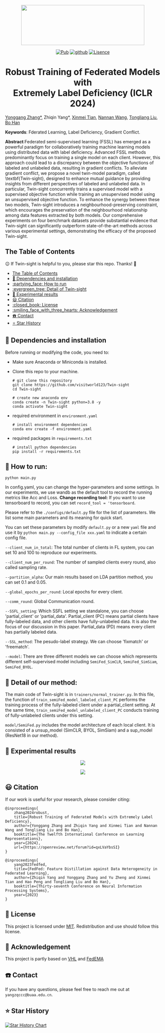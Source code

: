 <p align="center">
    <img src="asset/Twin-sight.png" height=130, width=400>
</p>

<p align="center">
    <a href="https://iclr.cc/"><img src="https://img.shields.io/badge/Pub-ICLR'24-olive" alt="Pub"></a>
    <a href="https://github.com/visitworld123/Twin-sight"><img src="https://img.shields.io/badge/-github-teal?logo=github" alt="github"></a>
    <a href="https://github.com/visitworld123/Twin-sight/blob/main/LICENSE"><img src="https://img.shields.io/github/license/visitworld123/Twin-sight?color=yellow" alt="Lisence"></a>

</p>
<h1 align="center">Robust Training of Federated Models with <br/>Extremely Label Deficiency (ICLR 2024)</h1>

[Yonggang Zhang*](https://yonggangzhangben.github.io/index.html), Zhiqin Yang*, [Xinmei Tian](https://scholar.google.com/citations?user=-tels3wAAAAJ&hl=zh-CN&oi=ao), [Nannan Wang](https://scholar.google.com/citations?user=SRBn7oUAAAAJ&hl=zh-CN&oi=ao), [Tongliang Liu](https://tongliang-liu.github.io/), [Bo Han](https://bhanml.github.io/)

**Keywords**:  Fderated Learning, Label Deficiency, Gradient Conflict.

**Abstract**:Federated semi-supervised learning (FSSL) has emerged as a powerful paradigm for collaboratively training machine learning models using distributed data with label deficiency. Advanced FSSL methods predominantly focus on training a single model on each client. However, this approach could lead to a discrepancy between the objective functions of labeled and unlabeled data, resulting in gradient conflicts. To alleviate gradient conflict, we propose a novel twin-model paradigm, called \textbf{Twin-sight}, designed to enhance mutual guidance by providing insights from different perspectives of labeled and unlabeled data. In particular, Twin-sight concurrently trains a supervised model with a supervised objective function while training an unsupervised model using an unsupervised objective function. To enhance the synergy between these two models, Twin-sight introduces a neighbourhood-preserving constraint, which encourages the preservation of the neighbourhood relationship among data features extracted by both models. Our comprehensive experiments on four benchmark datasets provide substantial evidence that Twin-sight can significantly outperform state-of-the-art methods across various experimental settings, demonstrating the efficacy of the proposed Twin-sight.

## The Table of Contents


:wink: If Twin-sight is helpful to you, please star this repo. Thanks! :hugs: 
- [The Table of Contents](#the-table-of-contents)
- [:grimacing: Dependencies and installation](#grimacing-dependencies-and-installation)
- [:partying\_face: How to run](#partying_face-how-to-run)
- [:evergreen\_tree: Detail of Twin-sight](#evergreen_tree-detail-of-twin-sight)
- [:rose: Experimental results](#rose-experimental-results)
- [:smiley: Citation](#smiley-citation)
- [:closed\_book: License](#closed_book-license)
- [:smiling\_face\_with\_three\_hearts: Acknowledgement](#smiling_face_with_three_hearts-acknowledgement)
- [:phone: Contact](#phone-contact)
- [:star: Star History](#star-star-history)

##  :grimacing: Dependencies and installation
Before running or modifying the code, you need to:
- Make sure Anaconda or Miniconda is installed.
- Clone this repo to your machine.
  
  ```
  # git clone this repository
  git clone https://github.com/visitworld123/Twin-sight
  cd Twin-sight

  # create new anaconda env 
  conda create -n Twin-sight python=3.8 -y
  conda activate Twin-sight
  ```
- required environment in `environment.yaml`
  ```
  # install environment dependencies
  conda env create -f environment.yaml
  ```
- required packages in `requirements.txt`
  ```
  # install python dependencies
  pip install -r requirements.txt
  ```

## :partying_face: How to run:

```
python main.py
```

In config.yaml, you can change the hyper-parameters and some settings. In our experiments, we use wandb as the default tool to record the running metrics like Acc and Loss. **Change recording tool:** If you want to use tensorboard to record, you can set `record_tool = 'tensorboard`.

Please refer to the `./configs/default.py` file for the list of parameters. We list some main parameters and its meaning for  quick start. 

You can set these parameters by modify  `default.py` or a new `yaml` file and use it by `python main.py --config_file xxx.yaml` to indicate a certain config file.

`--client_num_in_total`: The total number of clients in FL system, you can set 10 and 100 to reproduce our experiments.

`--client_num_per_round`: The number of sampled clients every round, also called sampling rate.

`--partition_alpha`: Our main results based on LDA partition method, you can set 0.1 and 0.05.

`--global_epochs_per_round`: Local epochs for every client.

`--comm_round`: Global Communication round.

`--SSFL_setting`: Which SSFL setting we standalone, you can choose 'partial_client' or 'partial_data'. Partial_client (PC) means partial clients have fully-labeled data, and other clients have fully-unlabeled data. It is also the focus of our discussion in this paper. Partial_data (PD) means every client has partially labeled data.

`--SSL_method`: The pesudo-label strategy. We can choose 'fixmatch' or 'freematch'.

`--model`: There are three different models we can choose which represents different self-supervised model including `SemiFed_SimCLR`, `SemiFed_SimSiam`, `SemiFed_BYOL`.

## :evergreen_tree: Detail of our method:
The main code of Twin-sight is in `trainers/normal_trainer.py`. In this file, the function of `train_semiFed_model_labeled_client_PC` performs the training process of the fully-labeled client under a partial_client setting. At the same time, `train_semiFed_model_unlabeled_client_PC` conducts training of fully-unlabeled clients under this setting.

`model/SemiFed.py` includes the model architecture of each local client. It is consisted of a unsup_model (SimCLR, BYOL, SimSiam) and a sup_model (ResNet18 in our method).

## :rose: Experimental results
 <p align="center">
    <img src="asset/exp1.jpg">
</p>
 <p align="center">
    <img src="asset/exp2.jpg">
</p>

## :smiley: Citation
If our work is useful for your research, please consider citing:

    @inproceedings{
        zhang2024robust,
        title={Robust Training of Federated Models with Extremely Label Deficiency},
        author={Yonggang Zhang and Zhiqin Yang and Xinmei Tian and Nannan Wang and Tongliang Liu and Bo Han},
        booktitle={The Twelfth International Conference on Learning Representations},
        year={2024},
        url={https://openreview.net/forum?id=qxLVaYbsSI}
    }

    @inproceedings{
        yang2023fedfed,
        title={FedFed: Feature Distillation against Data Heterogeneity in Federated Learning},
        author={Zhiqin Yang and Yonggang Zhang and Yu Zheng and Xinmei Tian and Hao Peng and Tongliang Liu and Bo Han},
        booktitle={Thirty-seventh Conference on Neural Information Processing Systems},
        year={2023}
    }

## :closed_book: License

This project is licensed under <a rel="license" href=""> MIT</a>. Redistribution and use should follow this license.
## :smiling_face_with_three_hearts: Acknowledgement

This project is partly based on [VHL](https://github.com/wizard1203/VHL) and [FedEMA](https://github.com/EasyFL-AI/EasyFL/tree/master/applications/fedssl)

## :phone: Contact
If you have any questions, please feel free to reach me out at `yangzqccc@buaa.edu.cn`. 

## :star: Star History

[![Star History Chart](https://api.star-history.com/svg?repos=visitworld123/Twin-sight&type=Date)](https://star-history.com/#visitworld123/Twin-sight&Date)
